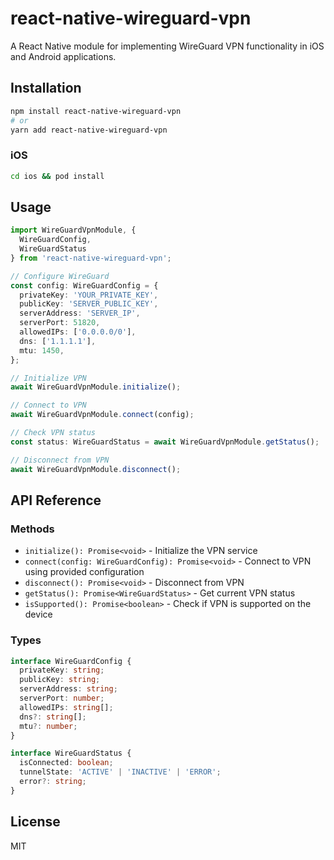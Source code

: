 # react-native-wireguard-vpn

A React Native module for implementing WireGuard VPN functionality in iOS and Android applications.

## Installation

```bash
npm install react-native-wireguard-vpn
# or
yarn add react-native-wireguard-vpn
```

### iOS
```bash
cd ios && pod install
```

## Usage

```typescript
import WireGuardVpnModule, { 
  WireGuardConfig, 
  WireGuardStatus 
} from 'react-native-wireguard-vpn';

// Configure WireGuard
const config: WireGuardConfig = {
  privateKey: 'YOUR_PRIVATE_KEY',
  publicKey: 'SERVER_PUBLIC_KEY',
  serverAddress: 'SERVER_IP',
  serverPort: 51820,
  allowedIPs: ['0.0.0.0/0'],
  dns: ['1.1.1.1'],
  mtu: 1450,
};

// Initialize VPN
await WireGuardVpnModule.initialize();

// Connect to VPN
await WireGuardVpnModule.connect(config);

// Check VPN status
const status: WireGuardStatus = await WireGuardVpnModule.getStatus();

// Disconnect from VPN
await WireGuardVpnModule.disconnect();
```

## API Reference

### Methods

- `initialize(): Promise<void>` - Initialize the VPN service
- `connect(config: WireGuardConfig): Promise<void>` - Connect to VPN using provided configuration
- `disconnect(): Promise<void>` - Disconnect from VPN
- `getStatus(): Promise<WireGuardStatus>` - Get current VPN status
- `isSupported(): Promise<boolean>` - Check if VPN is supported on the device

### Types

```typescript
interface WireGuardConfig {
  privateKey: string;
  publicKey: string;
  serverAddress: string;
  serverPort: number;
  allowedIPs: string[];
  dns?: string[];
  mtu?: number;
}

interface WireGuardStatus {
  isConnected: boolean;
  tunnelState: 'ACTIVE' | 'INACTIVE' | 'ERROR';
  error?: string;
}
```

## License

MIT 